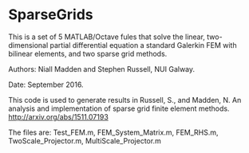 # SparseGrids
This is a set of 5 MATLAB/Octave fules that solve the linear, two-dimensional partial differential equation a standard Galerkin FEM with bilinear elements, and two sparse grid methods.

Authors: Niall Madden and Stephen Russell, NUI Galway. 

Date:    September 2016.

This code is used to generate results in
    Russell, S., and  Madden, N. An analysis and implementation of
       sparse grid finite element methods. http://arxiv.org/abs/1511.07193

The files are: Test_FEM.m, FEM_System_Matrix.m, FEM_RHS.m, TwoScale_Projector.m, MultiScale_Projector.m
